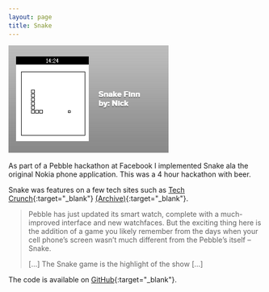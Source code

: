 ```yaml
---
layout: page
title: Snake
---
```


![Snake on Pebble](snake-finn.png)

As part of a Pebble hackathon at Facebook I implemented Snake ala the original Nokia phone application. This was a 4 hour hackathon with beer.

Snake was features on a few tech sites such as [Tech Crunch](http://techcrunch.com/2013/03/20/pebble-firmware-update-1-9-delivers-a-non-watchface-app-the-classic-game-of-snake/){:target="_blank"} [(Archive)](Pebble-TechCrunch.pdf){:target="_blank"}.

> Pebble has just updated its smart watch, complete with a much-improved interface and new watchfaces. But the exciting thing here is the addition of a game you likely remember from the days when your cell phone’s screen wasn’t much different from the Pebble’s itself – Snake.
> 
> [...] The Snake game is the highlight of the show [...]

The code is available on [GitHub](https://github.com/thenickreynolds/pebblesnake){:target="_blank"}.
